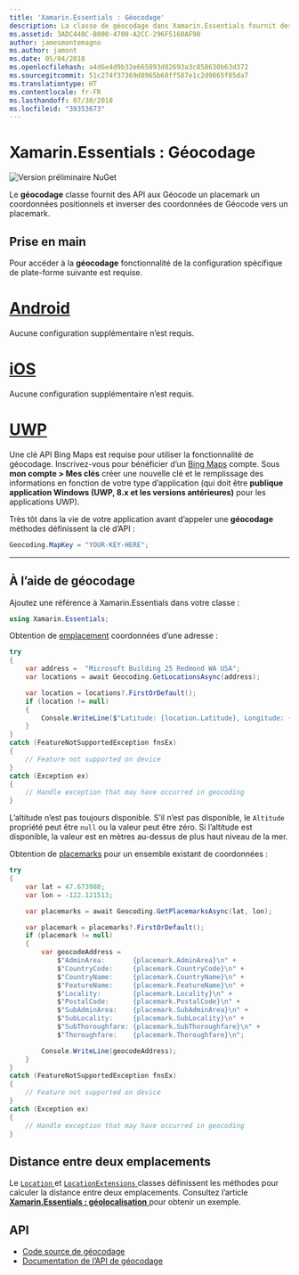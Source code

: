 ```yaml
---
title: 'Xamarin.Essentials : Géocodage'
description: La classe de géocodage dans Xamarin.Essentials fournit des API pour les deux Géocode un placemark un coordonnées positionnels et inverser des coordonnées de Géocode vers un placemark.
ms.assetid: 3ADC440C-B000-4708-A2CC-296F5160AF90
author: jamesmontemagno
ms.author: jamont
ms.date: 05/04/2018
ms.openlocfilehash: a4d6e4d9b32e665893d82693a3c858630b63d372
ms.sourcegitcommit: 51c274f37369d8965b68ff587e1c2d9865f85da7
ms.translationtype: HT
ms.contentlocale: fr-FR
ms.lasthandoff: 07/30/2018
ms.locfileid: "39353673"
---
```

# <a name="xamarinessentials-geocoding"></a>Xamarin.Essentials : Géocodage

![Version préliminaire NuGet](~/media/shared/pre-release.png)

Le **géocodage** classe fournit des API aux Géocode un placemark un coordonnées positionnels et inverser des coordonnées de Géocode vers un placemark.

## <a name="getting-started"></a>Prise en main

Pour accéder à la **géocodage** fonctionnalité de la configuration spécifique de plate-forme suivante est requise.

# <a name="androidtabandroid"></a>[Android](#tab/android)

Aucune configuration supplémentaire n’est requis.

# <a name="iostabios"></a>[iOS](#tab/ios)

Aucune configuration supplémentaire n’est requis.

# <a name="uwptabuwp"></a>[UWP](#tab/uwp)

Une clé API Bing Maps est requise pour utiliser la fonctionnalité de géocodage. Inscrivez-vous pour bénéficier d’un [Bing Maps](https://www.bingmapsportal.com/) compte. Sous **mon compte > Mes clés** créer une nouvelle clé et le remplissage des informations en fonction de votre type d’application (qui doit être **publique application Windows (UWP, 8.x et les versions antérieures)** pour les applications UWP).

Très tôt dans la vie de votre application avant d’appeler une **géocodage** méthodes définissent la clé d’API :

```csharp
Geocoding.MapKey = "YOUR-KEY-HERE";
```

-----

## <a name="using-geocoding"></a>À l’aide de géocodage

Ajoutez une référence à Xamarin.Essentials dans votre classe :

```csharp
using Xamarin.Essentials;
```

Obtention de [emplacement](xref:Xamarin.Essentials.Location) coordonnées d’une adresse :

```csharp
try
{
    var address =  "Microsoft Building 25 Redmond WA USA";
    var locations = await Geocoding.GetLocationsAsync(address);

    var location = locations?.FirstOrDefault();
    if (location != null)
    {
        Console.WriteLine($"Latitude: {location.Latitude}, Longitude: {location.Longitude}, Altitude: {location.Altitude}");
    }
}
catch (FeatureNotSupportedException fnsEx)
{
    // Feature not supported on device
}
catch (Exception ex)
{
    // Handle exception that may have occurred in geocoding
}
```

L’altitude n’est pas toujours disponible. S’il n’est pas disponible, le `Altitude` propriété peut être `null` ou la valeur peut être zéro. Si l’altitude est disponible, la valeur est en mètres au-dessus de plus haut niveau de la mer.

Obtention de [placemarks](xref:Xamarin.Essentials.Placemark) pour un ensemble existant de coordonnées :

```csharp
try
{
    var lat = 47.673988;
    var lon = -122.121513;

    var placemarks = await Geocoding.GetPlacemarksAsync(lat, lon);

    var placemark = placemarks?.FirstOrDefault();
    if (placemark != null)
    {
        var geocodeAddress =
            $"AdminArea:       {placemark.AdminArea}\n" +
            $"CountryCode:     {placemark.CountryCode}\n" +
            $"CountryName:     {placemark.CountryName}\n" +
            $"FeatureName:     {placemark.FeatureName}\n" +
            $"Locality:        {placemark.Locality}\n" +
            $"PostalCode:      {placemark.PostalCode}\n" +
            $"SubAdminArea:    {placemark.SubAdminArea}\n" +
            $"SubLocality:     {placemark.SubLocality}\n" +
            $"SubThoroughfare: {placemark.SubThoroughfare}\n" +
            $"Thoroughfare:    {placemark.Thoroughfare}\n";

        Console.WriteLine(geocodeAddress);
    }
}
catch (FeatureNotSupportedException fnsEx)
{
    // Feature not supported on device
}
catch (Exception ex)
{
    // Handle exception that may have occurred in geocoding
}
```

## <a name="distance-between-two-locations"></a>Distance entre deux emplacements

Le [ `Location` ](xref:Xamarin.Essentials.Location) et [ `LocationExtensions` ](xref:Xamarin.Essentials.LocationExtensions) classes définissent les méthodes pour calculer la distance entre deux emplacements. Consultez l’article [ **Xamarin.Essentials : géolocalisation** ](geolocation.md#calculate-distance) pour obtenir un exemple.

## <a name="api"></a>API

- [Code source de géocodage](https://github.com/xamarin/Essentials/tree/master/Xamarin.Essentials/Geocoding)
- [Documentation de l’API de géocodage](xref:Xamarin.Essentials.Geocoding)
